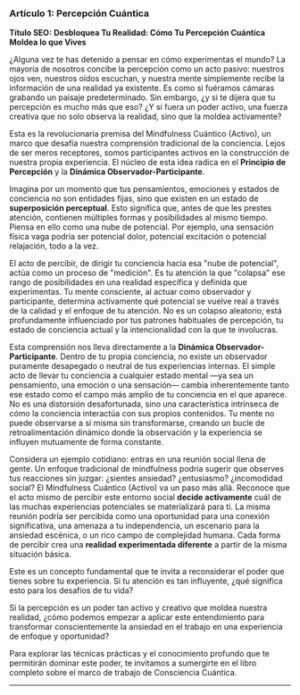 ### Artículo 1: Percepción Cuántica
**Título SEO:** **Desbloquea Tu Realidad: Cómo Tu Percepción Cuántica Moldea lo que Vives**



¿Alguna vez te has detenido a pensar en cómo experimentas el mundo? La mayoría de nosotros concibe la percepción como un acto pasivo: nuestros ojos ven, nuestros oídos escuchan, y nuestra mente simplemente recibe la información de una realidad ya existente. Es como si fuéramos cámaras grabando un paisaje predeterminado. Sin embargo, ¿y si te dijera que tu percepción es mucho más que eso? ¿Y si fuera un poder activo, una fuerza creativa que no solo observa la realidad, sino que la moldea activamente?

Esta es la revolucionaria premisa del Mindfulness Cuántico (Activo), un marco que desafía nuestra comprensión tradicional de la conciencia. Lejos de ser meros receptores, somos participantes activos en la construcción de nuestra propia experiencia. El núcleo de esta idea radica en el **Principio de Percepción** y la **Dinámica Observador-Participante**.

Imagina por un momento que tus pensamientos, emociones y estados de conciencia no son entidades fijas, sino que existen en un estado de **superposición perceptual**. Esto significa que, antes de que les prestes atención, contienen múltiples formas y posibilidades al mismo tiempo. Piensa en ello como una nube de potencial. Por ejemplo, una sensación física vaga podría ser potencial dolor, potencial excitación o potencial relajación, todo a la vez.

El acto de percibir, de dirigir tu conciencia hacia esa "nube de potencial", actúa como un proceso de "medición". Es tu atención la que "colapsa" ese rango de posibilidades en una realidad específica y definida que experimentas. Tu mente consciente, al actuar como observador y participante, determina activamente qué potencial se vuelve real a través de la calidad y el enfoque de tu atención. No es un colapso aleatorio; está profundamente influenciado por tus patrones habituales de percepción, tu estado de conciencia actual y la intencionalidad con la que te involucras.

Esta comprensión nos lleva directamente a la **Dinámica Observador-Participante**. Dentro de tu propia conciencia, no existe un observador puramente desapegado o neutral de tus experiencias internas. El simple acto de llevar tu conciencia a cualquier estado mental —ya sea un pensamiento, una emoción o una sensación— cambia inherentemente tanto ese estado como el campo más amplio de tu conciencia en el que aparece. No es una distorsión desafortunada, sino una característica intrínseca de cómo la conciencia interactúa con sus propios contenidos. Tu mente no puede observarse a sí misma sin transformarse, creando un bucle de retroalimentación dinámico donde la observación y la experiencia se influyen mutuamente de forma constante.

Considera un ejemplo cotidiano: entras en una reunión social llena de gente. Un enfoque tradicional de mindfulness podría sugerir que observes tus reacciones sin juzgar: ¿sientes ansiedad? ¿entusiasmo? ¿incomodidad social? El Mindfulness Cuántico (Activo) va un paso más allá. Reconoce que el acto mismo de percibir este entorno social **decide activamente** cuál de las muchas experiencias potenciales se materializará para ti. La misma reunión podría ser percibida como una oportunidad para una conexión significativa, una amenaza a tu independencia, un escenario para la ansiedad escénica, o un rico campo de complejidad humana. Cada forma de percibir crea una **realidad experimentada diferente** a partir de la misma situación básica.

Este es un concepto fundamental que te invita a reconsiderar el poder que tienes sobre tu experiencia. Si tu atención es tan influyente, ¿qué significa esto para los desafíos de tu vida?

Si la percepción es un poder tan activo y creativo que moldea nuestra realidad, ¿cómo podemos empezar a aplicar este entendimiento para transformar conscientemente la ansiedad en el trabajo en una experiencia de enfoque y oportunidad?

Para explorar las técnicas prácticas y el conocimiento profundo que te permitirán dominar este poder, te invitamos a sumergirte en el libro completo sobre el marco de trabajo de Consciencia Cuántica.

---